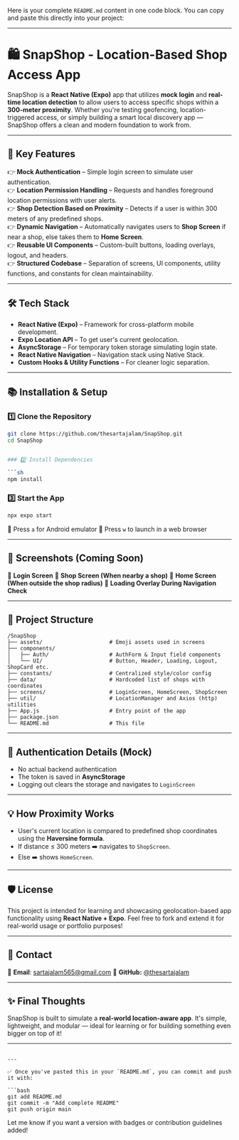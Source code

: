 Here is your complete `README.md` content in one code block. You can copy and paste this directly into your project:

---


# 🛍️ SnapShop - Location-Based Shop Access App

SnapShop is a **React Native (Expo)** app that utilizes **mock login** and **real-time location detection** to allow users to access specific shops within a **300-meter proximity**. Whether you're testing geofencing, location-triggered access, or simply building a smart local discovery app — SnapShop offers a clean and modern foundation to work from.

---

## 🚀 Key Features

👉 **Mock Authentication** – Simple login screen to simulate user authentication.  
👉 **Location Permission Handling** – Requests and handles foreground location permissions with user alerts.  
👉 **Shop Detection Based on Proximity** – Detects if a user is within 300 meters of any predefined shops.  
👉 **Dynamic Navigation** – Automatically navigates users to **Shop Screen** if near a shop, else takes them to **Home Screen**.  
👉 **Reusable UI Components** – Custom-built buttons, loading overlays, logout, and headers.  
👉 **Structured Codebase** – Separation of screens, UI components, utility functions, and constants for clean maintainability.

---

## 🛠 Tech Stack

- **React Native (Expo)** – Framework for cross-platform mobile development.
- **Expo Location API** – To get user's current geolocation.
- **AsyncStorage** – For temporary token storage simulating login state.
- **React Native Navigation** – Navigation stack using Native Stack.
- **Custom Hooks & Utility Functions** – For cleaner logic separation.

---

## 📚 Installation & Setup

### 1️⃣ Clone the Repository

```sh
git clone https://github.com/thesartajalam/SnapShop.git
cd SnapShop


### 2️⃣ Install Dependencies

```sh
npm install
```

### 3️⃣ Start the App

```sh
npx expo start
```

🔹 Press `a` for Android emulator
🔹 Press `w` to launch in a web browser

---

## 📸 Screenshots (Coming Soon)

📍 **Login Screen**
📍 **Shop Screen (When nearby a shop)**
📍 **Home Screen (When outside the shop radius)**
📍 **Loading Overlay During Navigation Check**

---

## 📁 Project Structure

```
/SnapShop
├── assets/                     # Emoji assets used in screens
├── components/
│   ├── Auth/                   # AuthForm & Input field components
│   └── UI/                     # Button, Header, Loading, Logout, ShopCard etc.
├── constants/                  # Centralized style/color config
├── data/                       # Hardcoded list of shops with coordinates
├── screens/                    # LoginScreen, HomeScreen, ShopScreen
├── util/                       # LocationManager and Axios (http) utilities
├── App.js                      # Entry point of the app
├── package.json
└── README.md                   # This file
```

---

## 🔐 Authentication Details (Mock)

* No actual backend authentication
* The token is saved in **AsyncStorage**
* Logging out clears the storage and navigates to `LoginScreen`

---

## 💡 How Proximity Works

* User's current location is compared to predefined shop coordinates using the **Haversine formula**.
* If distance ≤ 300 meters ➡️ navigates to `ShopScreen`.
* Else ➡️ shows `HomeScreen`.

---

## 🛡 License

This project is intended for learning and showcasing geolocation-based app functionality using **React Native + Expo**. Feel free to fork and extend it for real-world usage or portfolio purposes!

---

## 📩 Contact

📧 **Email**: [sartajalam565@gmail.com](mailto:sartajalam565@gmail.com)
📎 **GitHub:** [@thesartajalam](https://github.com/thesartajalam)

---

## ✨ Final Thoughts

SnapShop is built to simulate a **real-world location-aware app**. It's simple, lightweight, and modular — ideal for learning or for building something even bigger on top of it!

---

````

---

✅ Once you've pasted this in your `README.md`, you can commit and push it with:

```bash
git add README.md
git commit -m "Add complete README"
git push origin main
````

Let me know if you want a version with badges or contribution guidelines added!
